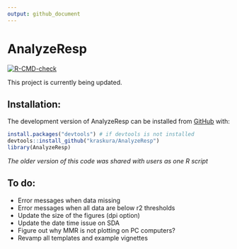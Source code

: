 ```yaml
---
output: github_document
---
```


# AnalyzeResp 

<!-- badges: start -->
[![R-CMD-check](https://github.com/kraskura/AnalyzeResp/actions/workflows/R-CMD-check.yaml/badge.svg)](https://github.com/kraskura/AnalyzeResp/actions/workflows/R-CMD-check.yaml)
<!-- badges: end -->

This project is currently being updated.


## Installation:

The development version of AnalyzeResp can be installed from [GitHub](https://github.com/) with:

``` r
install.packages("devtools") # if devtools is not installed
devtools::install_github("kraskura/AnalyzeResp")
library(AnalyzeResp)

```
*The older version of this code was shared with users as one R script*

## To do:

- Error messages when data missing 
- Error messages when all data are below r2 thresholds 
- Update the size of the figures (dpi option)
- Update the date time issue on SDA
- Figure out why MMR is not plotting on PC computers? 
- Revamp all templates and example vignettes

